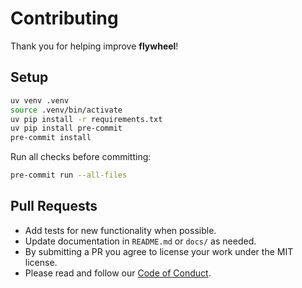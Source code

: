 # Contributing

Thank you for helping improve **flywheel**!

## Setup

```bash
uv venv .venv
source .venv/bin/activate
uv pip install -r requirements.txt
uv pip install pre-commit
pre-commit install
```

Run all checks before committing:

```bash
pre-commit run --all-files
```

## Pull Requests

- Add tests for new functionality when possible.
- Update documentation in `README.md` or `docs/` as needed.
- By submitting a PR you agree to license your work under the MIT license.
- Please read and follow our [Code of Conduct](CODE_OF_CONDUCT.md).
